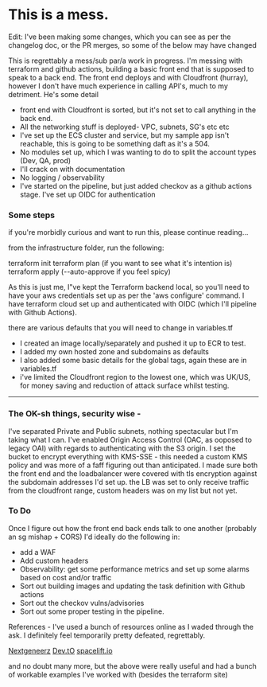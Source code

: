 # This is a mess.

Edit: I've been making some changes, which you can see as per the changelog doc, or the PR merges, so some of the below may have changed

This is regrettably a mess/sub par/a work in progress. I'm messing with terraform and github actions, building a basic front end that is supposed to speak to a back end. The front end deploys and with Cloudfront (hurray), however I don't have much experience in calling API's, much to my detriment. He's some detail

- front end with Cloudfront is sorted, but it's not set to call anything in the back end.
- All the networking stuff is deployed- VPC, subnets, SG's etc etc
- I've set up the ECS cluster and service, but my sample app isn't reachable, this is going to be something daft as it's a 504.
- No modules set up, which I was wanting to do to split the account types (Dev, QA, prod)
- I'll crack on with documentation
- No logging / observability
- I've started on the pipeline, but just added checkov as a github actions stage. I've set up OIDC for authentication

### Some steps
if you're morbidly curious and want to run this, please continue reading...

from the infrastructure folder, run the following:

terraform init
terraform plan (if you want to see what it's intention is)
terraform apply (--auto-approve if you feel spicy)

As this is just me, I"ve kept the Terraform backend local, so you'll need to have your aws credentials set up as per the 'aws configure' command. I have terraform cloud set up and authenticated with OIDC (which I'll pipeline with Github Actions).

there are various defaults that you will need to change in variables.tf

- I created an image locally/separately and pushed it up to ECR to test.
- I added my own hosted zone and subdomains as defaults
- I also added some basic details for the global tags, again these are in variables.tf
- i've limited the Cloudfront region to the lowest one, which was UK/US, for money saving and reduction of attack surface whilst testing.

---------------------------------------


### The OK-sh things, security wise -

I've separated Private and Public subnets, nothing spectacular but I'm taking what I can.
I've enabled Origin Access Control (OAC, as ooposed to legacy OAI) with regards to authenticating with the S3 origin. I set the bucket to encrypt everything with KMS-SSE - this needed a custom KMS policy and was more of a faff figuring out than anticipated.
I made sure both the front end and the loadbalancer were covered with tls encryption against the subdomain addresses I'd set up.
the LB was set to only receive traffic from the cloudfront range, custom headers was on my list but not yet.


### To Do
Once I figure out how the front end back ends talk to one another (probably an sg mishap + CORS) I'd ideally do the following in:

- add a WAF
- Add custom headers
- Observability: get some performance metrics and set up some alarms based on cost and/or traffic
- Sort out building images and updating the task definition with Github actions
- Sort out the checkov vulns/advisories
- Sort out some proper testing in the pipeline.

References - I've used a bunch of resources online as I waded through the ask. I definitely feel temporarily pretty defeated, regrettably.

[Nextgeneerz](https://github.com/nexgeneerz/aws-scenario-ecs-ec2/tree/main)
[Dev.tO](https://dev.to/)
[spacelift.io](https://spacelift.io/)

and no doubt many more, but the above were really useful and had a bunch of workable examples I've worked with (besides the terraform site)

